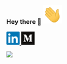### Hey there 👋 <img src="assets/wave.gif" width="50"/>

<a href="https://www.linkedin.com/in/rokin">
  <img src="assets/linkedin.svg" width="35"/>
</a>

<a href="https://medium.com/@rokinmaharjan">
  <img src="assets/medium.svg" width="35" />
</a>

<br/>

![](https://visitor-badge.glitch.me/badge?page_id=rokinmaharjan)


<!--
**rokinmaharjan/rokinmaharjan** is a ✨ _special_ ✨ repository because its `README.md` (this file) appears on your GitHub profile.

Here are some ideas to get you started:

- 🔭 I’m currently working on ...
- 🌱 I’m currently learning ...
- 👯 I’m looking to collaborate on ...
- 🤔 I’m looking for help with ...
- 💬 Ask me about ...
- 📫 How to reach me: ...
- 😄 Pronouns: ...
- ⚡ Fun fact: ...
-->
